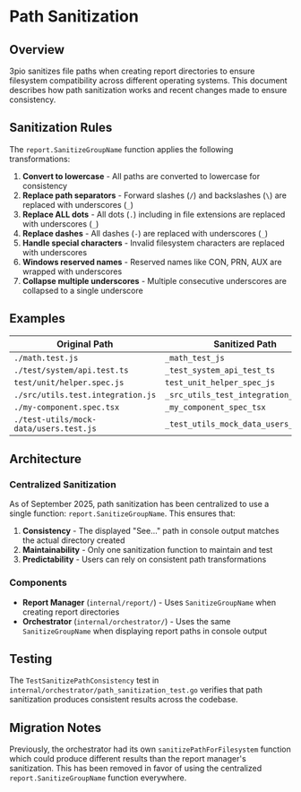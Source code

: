 # Path Sanitization

## Overview

3pio sanitizes file paths when creating report directories to ensure filesystem compatibility across different operating systems. This document describes how path sanitization works and recent changes made to ensure consistency.

## Sanitization Rules

The `report.SanitizeGroupName` function applies the following transformations:

1. **Convert to lowercase** - All paths are converted to lowercase for consistency
2. **Replace path separators** - Forward slashes (`/`) and backslashes (`\`) are replaced with underscores (`_`)
3. **Replace ALL dots** - All dots (`.`) including in file extensions are replaced with underscores (`_`)
4. **Replace dashes** - All dashes (`-`) are replaced with underscores (`_`)
5. **Handle special characters** - Invalid filesystem characters are replaced with underscores
6. **Windows reserved names** - Reserved names like CON, PRN, AUX are wrapped with underscores
7. **Collapse multiple underscores** - Multiple consecutive underscores are collapsed to a single underscore

## Examples

| Original Path | Sanitized Path |
|--------------|----------------|
| `./math.test.js` | `_math_test_js` |
| `./test/system/api.test.ts` | `_test_system_api_test_ts` |
| `test/unit/helper.spec.js` | `test_unit_helper_spec_js` |
| `./src/utils.test.integration.js` | `_src_utils_test_integration_js` |
| `./my-component.spec.tsx` | `_my_component_spec_tsx` |
| `./test-utils/mock-data/users.test.js` | `_test_utils_mock_data_users_test_js` |

## Architecture

### Centralized Sanitization

As of September 2025, path sanitization has been centralized to use a single function: `report.SanitizeGroupName`. This ensures that:

1. **Consistency** - The displayed "See..." path in console output matches the actual directory created
2. **Maintainability** - Only one sanitization function to maintain and test
3. **Predictability** - Users can rely on consistent path transformations

### Components

- **Report Manager** (`internal/report/`) - Uses `SanitizeGroupName` when creating report directories
- **Orchestrator** (`internal/orchestrator/`) - Uses the same `SanitizeGroupName` when displaying report paths in console output

## Testing

The `TestSanitizePathConsistency` test in `internal/orchestrator/path_sanitization_test.go` verifies that path sanitization produces consistent results across the codebase.

## Migration Notes

Previously, the orchestrator had its own `sanitizePathForFilesystem` function which could produce different results than the report manager's sanitization. This has been removed in favor of using the centralized `report.SanitizeGroupName` function everywhere.